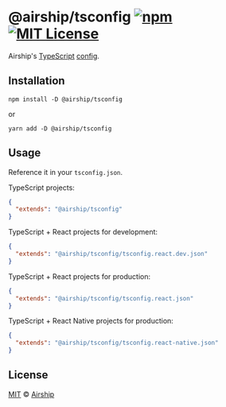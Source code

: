 # @airship/tsconfig [![npm][shield-npm]][npm] [![MIT License][shield-license]][license]

Airship's [TypeScript](https://www.typescriptlang.org/)
[config](https://www.typescriptlang.org/docs/handbook/tsconfig-json.html).

## Installation

```shell script
npm install -D @airship/tsconfig
```

or

```shell script
yarn add -D @airship/tsconfig
```

## Usage

Reference it in your `tsconfig.json`.

TypeScript projects:

<!-- prettier-ignore -->
```json
{
  "extends": "@airship/tsconfig"
}
```

TypeScript + React projects for development:

<!-- prettier-ignore -->
```json
{
  "extends": "@airship/tsconfig/tsconfig.react.dev.json"
}
```

TypeScript + React projects for production:

<!-- prettier-ignore -->
```json
{
  "extends": "@airship/tsconfig/tsconfig.react.json"
}
```

TypeScript + React Native projects for production:

<!-- prettier-ignore -->
```json
{
  "extends": "@airship/tsconfig/tsconfig.react-native.json"
}
```

## License

[MIT][license] &copy; [Airship][me]

[license]: ../../LICENSE
[me]: https://teamairship.com/
[npm]: https://npmjs.org/package/@airship/tsconfig
[shield-license]: https://img.shields.io/badge/License-MIT-lavender.svg
[shield-npm]: https://img.shields.io/npm/v/@airship/tsconfig.svg
